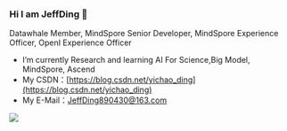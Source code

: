 ### Hi I am JeffDing 👋

Datawhale Member, MindSpore Senior Developer, MindSpore Experience Officer, OpenI Experience Officer

- I’m currently Research and learning AI For Science,Big Model, MindSpore, Ascend
- My CSDN：[https://blog.csdn.net/yichao_ding](https://blog.csdn.net/yichao_ding)
- My E-Mail：[JeffDing890430@163.com](JeffDing890430@163.com)

![](https://github-readme-stats.vercel.app/api?username=mayandev)


<!--**Mayandev/Mayandev** is a ✨ _special_ ✨ repository because its `README.md` (this file) appears on your GitHub profile.

Here are some ideas to get you started:

- 🔭 I’m currently working on ...
- 🌱 I’m currently learning ...
- 👯 I’m looking to collaborate on ...
- 🤔 I’m looking for help with ...
- 💬 Ask me about ...
- 📫 How to reach me: ...
- 😄 Pronouns: ...
- ⚡ Fun fact: ...
-->

